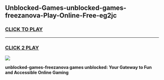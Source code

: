 
## Unblocked-Games-unblocked-games-freezanova-Play-Online-Free-eg2jc
<h3>
<a href="https://premium76.site?title=unblocked-games-freezanova&ref=26A">CLICK TO PLAY</a></h3>
<hr>

<h3>
<a href="https://premium76.site?title=unblocked-games-freezanova&ref=26A">CLICK 2 PLAY</a>
  
</h3>

<a href="https://premium76.site?title=unblocked-games-freezanova&ref=26A"><img src="https://clearcache.store/games.png"></a>


**unblocked-games-freezanova games unblocked: Your Gateway to Fun and Accessible Online Gaming**
